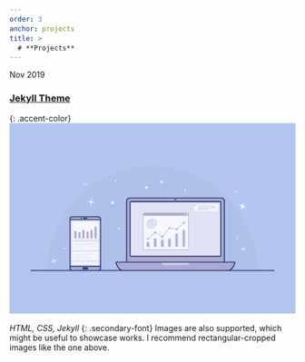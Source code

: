 ```yaml
---
order: 3
anchor: projects
title: >
  # **Projects**
---
```


Nov 2019
### **[Jekyll Theme](https://github.com/afterdusk/namecard)**
{: .accent-color}
[![example](/assets/example.png)](https://github.com/afterdusk/namecard)

*HTML, CSS, Jekyll*
{: .secondary-font}
Images are also supported, which might be useful to showcase works. I recommend rectangular-cropped images like the one above.
